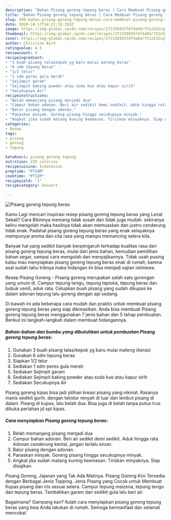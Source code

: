 ```yaml
---
description: "Bahan Pisang goreng tepung beras | Cara Membuat Pisang goreng tepung beras Yang Sempurna"
title: "Bahan Pisang goreng tepung beras | Cara Membuat Pisang goreng tepung beras Yang Sempurna"
slug: 499-bahan-pisang-goreng-tepung-beras-cara-membuat-pisang-goreng-tepung-beras-yang-sempurna
date: 2020-10-17T14:21:19.293Z
image: https://img-global.cpcdn.com/recipes/271336935f4f4a0d/751x532cq70/pisang-goreng-tepung-beras-foto-resep-utama.jpg
thumbnail: https://img-global.cpcdn.com/recipes/271336935f4f4a0d/751x532cq70/pisang-goreng-tepung-beras-foto-resep-utama.jpg
cover: https://img-global.cpcdn.com/recipes/271336935f4f4a0d/751x532cq70/pisang-goreng-tepung-beras-foto-resep-utama.jpg
author: Christine Byrd
ratingvalue: 4.5
reviewcount: 6
recipeingredient:
- "3 buah pisang talaskepok yg baru mulai mateng keras"
- "6 sdm tepung beras"
- "1/2 telur"
- "1 sdm peres gula merah"
- "Sejimpit garam"
- "Sejimpit baking powder atau soda kue atau kapur sirih"
- "Secukupnya Air"
recipeinstructions:
- "Belah memanjang pisang menjadi dua"
- "Campur bahan adonan. Beri air sedikit demi sedikit. Aduk hingga rata. Adonan cenderung kental, jangan terlalu encer."
- "Balur pisang dengan adonan."
- "Panaskan minyak. Goreng pisang hingga secukupnya minyak."
- "Angkat jika sudah matang kuning keemasan. Tiriskan minyaknya. Siap disajikan"
categories:
- Resep
tags:
- pisang
- goreng
- tepung

katakunci: pisang goreng tepung 
nutrition: 235 calories
recipecuisine: Indonesian
preptime: "PT24M"
cooktime: "PT32M"
recipeyield: "1"
recipecategory: Dessert

---
```



![Pisang goreng tepung beras](https://img-global.cpcdn.com/recipes/271336935f4f4a0d/751x532cq70/pisang-goreng-tepung-beras-foto-resep-utama.jpg)

Kamu Lagi mencari inspirasi resep pisang goreng tepung beras yang Lezat Sekali? Cara Bikinnya memang tidak susah dan tidak juga mudah. sekiranya keliru mengolah maka hasilnya tidak akan memuaskan dan justru cenderung tidak enak. Padahal pisang goreng tepung beras yang enak selayaknya mempunyai aroma dan cita rasa yang mampu memancing selera kita.

Banyak hal yang sedikit banyak berpengaruh terhadap kualitas rasa dari pisang goreng tepung beras, mulai dari jenis bahan, kemudian pemilihan bahan segar, sampai cara mengolah dan menyajikannya. Tidak usah pusing kalau mau menyiapkan pisang goreng tepung beras enak di rumah, karena asal sudah tahu triknya maka hidangan ini bisa menjadi sajian istimewa.

Resep Pisang Goreng - Pisang goreng merupakan salah satu gorengan yang umum di. Campur tepung terigu, tepung tapioka, tepung beras dan bubuk vanili, aduk rata. Celupkan buah pisang yang sudah dikupas ke dalam adonan tepung lalu goreng dengan api sedang.


Di bawah ini ada beberapa cara mudah dan praktis untuk membuat pisang goreng tepung beras yang siap dikreasikan. Anda bisa membuat Pisang goreng tepung beras menggunakan 7 jenis bahan dan 5 tahap pembuatan. Berikut ini langkah-langkah dalam membuat hidangannya.

<!--inarticleads1-->

##### Bahan-bahan dan bumbu yang dibutuhkan untuk pembuatan Pisang goreng tepung beras:

1. Gunakan 3 buah pisang talas/kepok yg baru mulai mateng (keras)
1. Gunakan 6 sdm tepung beras
1. Siapkan 1/2 telur
1. Sediakan 1 sdm peres gula merah
1. Sediakan Sejimpit garam
1. Sediakan Sejimpit baking powder atau soda kue atau kapur sirih
1. Sediakan Secukupnya Air


Pisang goreng kipas bisa jadi pilihan kreasi pisang yang nikmat. Rasanya manis sedikit gurih, dengan tekstur renyah di luar dan lembut pisang di dalam. Pisang di kupas, lalu belah dua. Bisa juga di belah tanpa putus trus dibuka perlahan jd spt kipas. 

<!--inarticleads2-->

##### Cara menyiapkan Pisang goreng tepung beras:

1. Belah memanjang pisang menjadi dua
1. Campur bahan adonan. Beri air sedikit demi sedikit. Aduk hingga rata. Adonan cenderung kental, jangan terlalu encer.
1. Balur pisang dengan adonan.
1. Panaskan minyak. Goreng pisang hingga secukupnya minyak.
1. Angkat jika sudah matang kuning keemasan. Tiriskan minyaknya. Siap disajikan


Pisang Goreng, Jajanan yang Tak Ada Matinya. Pisang Goreng Kini Tersedia dengan Berbagai Jenis Topping. Jenis Pisang yang Cocok untuk Membuat Kupas pisang dan iris sesuai selera. Campur tepung maizena, tepung terigu dan tepung beras. Tambahkan garam dan sedikit gula lalu beri air. 

Bagaimana? Gampang kan? Itulah cara menyiapkan pisang goreng tepung beras yang bisa Anda lakukan di rumah. Semoga bermanfaat dan selamat mencoba!

